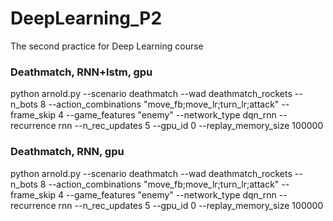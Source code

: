 # DeepLearning_P2
The second practice for Deep Learning course

### Deathmatch, RNN+lstm, gpu
python arnold.py --scenario deathmatch --wad deathmatch_rockets --n_bots 8 --action_combinations "move_fb;move_lr;turn_lr;attack" --frame_skip 4 --game_features "enemy" --network_type dqn_rnn --recurrence rnn --n_rec_updates 5 --gpu_id 0 --replay_memory_size 100000

### Deathmatch, RNN, gpu
python arnold.py --scenario deathmatch --wad deathmatch_rockets --n_bots 8 --action_combinations "move_fb;move_lr;turn_lr;attack" --frame_skip 4 --game_features "enemy" --network_type dqn_rnn --recurrence rnn --n_rec_updates 5 --gpu_id 0 --replay_memory_size 100000

